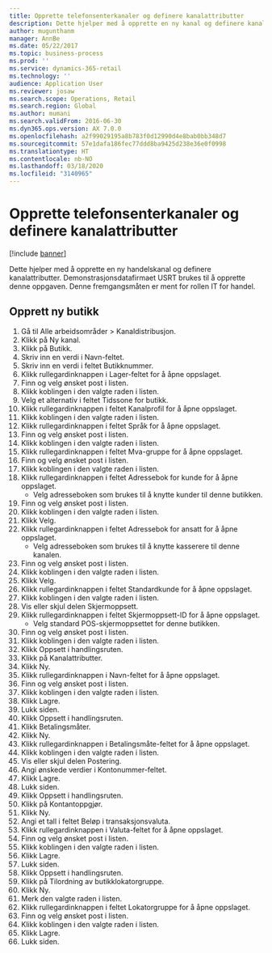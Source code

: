 ```yaml
---
title: Opprette telefonsenterkanaler og definere kanalattributter
description: Dette hjelper med å opprette en ny kanal og definere kanalattributter.
author: mugunthanm
manager: AnnBe
ms.date: 05/22/2017
ms.topic: business-process
ms.prod: ''
ms.service: dynamics-365-retail
ms.technology: ''
audience: Application User
ms.reviewer: josaw
ms.search.scope: Operations, Retail
ms.search.region: Global
ms.author: mumani
ms.search.validFrom: 2016-06-30
ms.dyn365.ops.version: AX 7.0.0
ms.openlocfilehash: a2f99029195a8b783f0d12990d4e8bab0bb348d7
ms.sourcegitcommit: 57e1dafa186fec77ddd8ba9425d238e36e0f0998
ms.translationtype: HT
ms.contentlocale: nb-NO
ms.lasthandoff: 03/18/2020
ms.locfileid: "3140965"
---
```

# <a name="create-call-center-channels-and-define-channel-attributes"></a>Opprette telefonsenterkanaler og definere kanalattributter

[!include [banner](../includes/banner.md)]

Dette hjelper med å opprette en ny handelskanal og definere kanalattributter. Demonstrasjonsdatafirmaet USRT brukes til å opprette denne oppgaven. Denne fremgangsmåten er ment for rollen IT for handel.


## <a name="create-new-store"></a>Opprett ny butikk
1. Gå til Alle arbeidsområder > Kanaldistribusjon.
2. Klikk på Ny kanal.
3. Klikk på Butikk.
4. Skriv inn en verdi i Navn-feltet.
5. Skriv inn en verdi i feltet Butikknummer.
6. Klikk rullegardinknappen i Lager-feltet for å åpne oppslaget.
7. Finn og velg ønsket post i listen.
8. Klikk koblingen i den valgte raden i listen.
9. Velg et alternativ i feltet Tidssone for butikk.
10. Klikk rullegardinknappen i feltet Kanalprofil for å åpne oppslaget.
11. Klikk koblingen i den valgte raden i listen.
12. Klikk rullegardinknappen i feltet Språk for å åpne oppslaget.
13. Finn og velg ønsket post i listen.
14. Klikk koblingen i den valgte raden i listen.
15. Klikk rullegardinknappen i feltet Mva-gruppe for å åpne oppslaget.
16. Finn og velg ønsket post i listen.
17. Klikk koblingen i den valgte raden i listen.
18. Klikk rullegardinknappen i feltet Adressebok for kunde for å åpne oppslaget.
    * Velg adresseboken som brukes til å knytte kunder til denne butikken.  
19. Finn og velg ønsket post i listen.
20. Klikk koblingen i den valgte raden i listen.
21. Klikk Velg.
22. Klikk rullegardinknappen i feltet Adressebok for ansatt for å åpne oppslaget.
    * Velg adresseboken som brukes til å knytte kasserere til denne kanalen.  
23. Finn og velg ønsket post i listen.
24. Klikk koblingen i den valgte raden i listen.
25. Klikk Velg.
26. Klikk rullegardinknappen i feltet Standardkunde for å åpne oppslaget.
27. Klikk koblingen i den valgte raden i listen.
28. Vis eller skjul delen Skjermoppsett.
29. Klikk rullegardinknappen i feltet Skjermoppsett-ID for å åpne oppslaget.
    * Velg standard POS-skjermoppsettet for denne butikken.  
30. Finn og velg ønsket post i listen.
31. Klikk koblingen i den valgte raden i listen.
32. Klikk Oppsett i handlingsruten.
33. Klikk på Kanalattributter.
34. Klikk Ny.
35. Klikk rullegardinknappen i Navn-feltet for å åpne oppslaget.
36. Finn og velg ønsket post i listen.
37. Klikk koblingen i den valgte raden i listen.
38. Klikk Lagre.
39. Lukk siden.
40. Klikk Oppsett i handlingsruten.
41. Klikk Betalingsmåter.
42. Klikk Ny.
43. Klikk rullegardinknappen i Betalingsmåte-feltet for å åpne oppslaget.
44. Klikk koblingen i den valgte raden i listen.
45. Vis eller skjul delen Postering.
46. Angi ønskede verdier i Kontonummer-feltet.
47. Klikk Lagre.
48. Lukk siden.
49. Klikk Oppsett i handlingsruten.
50. Klikk på Kontantoppgjør.
51. Klikk Ny.
52. Angi et tall i feltet Beløp i transaksjonsvaluta.
53. Klikk rullegardinknappen i Valuta-feltet for å åpne oppslaget.
54. Finn og velg ønsket post i listen.
55. Klikk koblingen i den valgte raden i listen.
56. Klikk Lagre.
57. Lukk siden.
58. Klikk Oppsett i handlingsruten.
59. Klikk på Tilordning av butikklokatorgruppe.
60. Klikk Ny.
61. Merk den valgte raden i listen.
62. Klikk rullegardinknappen i feltet Lokatorgruppe for å åpne oppslaget.
63. Finn og velg ønsket post i listen.
64. Klikk koblingen i den valgte raden i listen.
65. Klikk Lagre.
66. Lukk siden.

